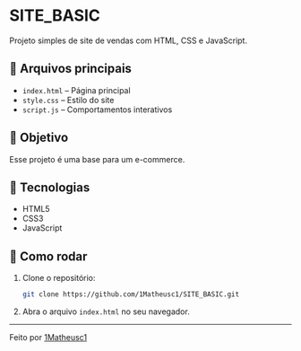 # SITE_BASIC

Projeto simples de site de vendas com HTML, CSS e JavaScript.

## 📁 Arquivos principais

- `index.html` – Página principal
- `style.css` – Estilo do site
- `script.js` – Comportamentos interativos

## 🚀 Objetivo

Esse projeto é uma base para um e-commerce.

## 🧠 Tecnologias

- HTML5
- CSS3
- JavaScript

## 📜 Como rodar

1. Clone o repositório:
    ```bash
    git clone https://github.com/1Matheusc1/SITE_BASIC.git
    ```

2. Abra o arquivo `index.html` no seu navegador.

---

Feito por [1Matheusc1](https://github.com/1Matheusc1)
